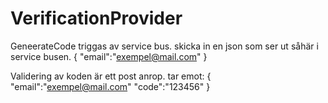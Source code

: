 # VerificationProvider
GeneerateCode triggas av service bus. 
skicka in en json som ser ut såhär i service busen.
{
  "email":"exempel@mail.com"
}

Validering av koden är ett post anrop.
tar emot:
{
  "email":"exempel@mail.com"
  "code":"123456"
}
